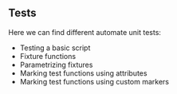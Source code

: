 ## Tests

Here we can find different automate unit tests:

- Testing a basic script
- Fixture functions
- Parametrizing fixtures
- Marking test functions using attributes
- Marking test functions using custom markers
